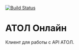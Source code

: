 [![Build Status](https://travis-ci.org/ssitdikov/ATOL.svg?branch=master)](https://travis-ci.org/ssitdikov/ATOL)

# АТОЛ Онлайн

Клиент для работы с API АТОЛ.

